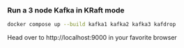 ### Run a 3 node Kafka in KRaft mode
```sh
docker compose up --build kafka1 kafka2 kafka3 kafdrop
```

Head over to http://localhost:9000 in your favorite browser
